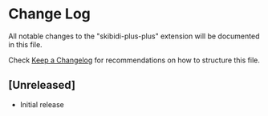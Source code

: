 # Change Log

All notable changes to the "skibidi-plus-plus" extension will be documented in this file.

Check [Keep a Changelog](http://keepachangelog.com/) for recommendations on how to structure this file.

## [Unreleased]

- Initial release